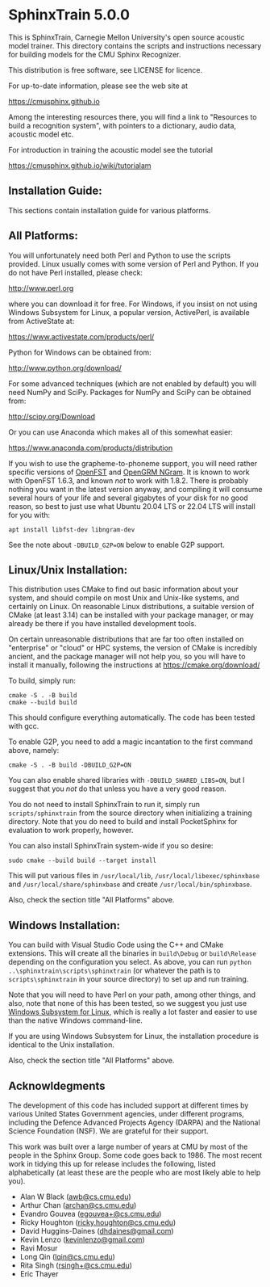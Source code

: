 SphinxTrain 5.0.0
=================

This is SphinxTrain, Carnegie Mellon University's open source acoustic
model trainer. This directory contains the scripts and instructions
necessary for building models for the CMU Sphinx Recognizer.

This distribution is free software, see LICENSE for licence.

For up-to-date information, please see the web site at

   https://cmusphinx.github.io

Among the interesting resources there, you will find a link to
"Resources to build a recognition system", with pointers to a
dictionary, audio data, acoustic model etc.

For introduction in training the acoustic model see the tutorial

https://cmusphinx.github.io/wiki/tutorialam

Installation Guide:
-------------------

This sections contain installation guide for various platforms. 

All Platforms:
--------------

You will unfortunately need both Perl and Python to use the scripts
provided. Linux usually comes with some version of Perl and Python. If
you do not have Perl installed, please check:

http://www.perl.org

where you can download it for free. For Windows, if you insist on not
using Windows Subsystem for Linux, a popular version, ActivePerl, is
available from ActiveState at:

https://www.activestate.com/products/perl/

Python for Windows can be obtained from:

http://www.python.org/download/

For some advanced techniques (which are not enabled by default) you
will need NumPy and SciPy.  Packages for NumPy and SciPy can be
obtained from:

http://scipy.org/Download

Or you can use Anaconda which makes all of this somewhat easier:

https://www.anaconda.com/products/distribution

If you wish to use the grapheme-to-phoneme support, you will need
rather specific versions of
[OpenFST](https://www.openfst.org/twiki/bin/view/FST/WebHome) and
[OpenGRM
NGram](https://www.opengrm.org/twiki/bin/view/GRM/NGramLibrary).  It
is known to work with OpenFST 1.6.3, and known *not* to work with
1.8.2. There is probably nothing you want in the latest version
anyway, and compiling it will consume several hours of your life and
several gigabytes of your disk for no good reason, so best to just use
what Ubuntu 20.04 LTS or 22.04 LTS will install for you with:

    apt install libfst-dev libngram-dev

See the note about `-DBUILD_G2P=ON` below to enable G2P support.

Linux/Unix Installation:
------------------------

This distribution uses CMake to find out basic information about your
system, and should compile on most Unix and Unix-like systems, and
certainly on Linux.  On reasonable Linux distributions, a suitable
version of CMake (at least 3.14) can be installed with your package
manager, or may already be there if you have installed development
tools.

On certain unreasonable distributions that are far too often installed
on "enterprise" or "cloud" or HPC systems, the version of CMake is
incredibly ancient, and the package manager will not help you, so you
will have to install it manually, following the instructions at
https://cmake.org/download/

To build, simply run:

    cmake -S . -B build
    cmake --build build

This should configure everything automatically. The code has been
tested with gcc.

To enable G2P, you need to add a magic incantation to the first
command above, namely:

    cmake -S . -B build -DBUILD_G2P=ON
    
You can also enable shared libraries with `-DBUILD_SHARED_LIBS=ON`,
but I suggest that you *not* do that unless you have a very good
reason.

You do not need to install SphinxTrain to run it, simply run
`scripts/sphinxtrain` from the source directory when initializing a
training directory.  Note that you do need to build and install
PocketSphinx for evaluation to work properly, however.

You can also install SphinxTrain system-wide if you so desire:

    sudo cmake --build build --target install

This will put various files in `/usr/local/lib`,
`/usr/local/libexec/sphinxbase` and `/usr/local/share/sphinxbase` and
create `/usr/local/bin/sphinxbase`.

Also, check the section title "All Platforms" above.

Windows Installation:
---------------------

You can build with Visual Studio Code using the C++ and CMake
extensions.  This will create all the binaries in `build\Debug` or
`build\Release` depending on the configuration you select.  As above,
you can run `python ..\sphinxtrain\scripts\sphinxtrain` (or whatever
the path is to `scripts\sphinxtrain` in your source directory) to set
up and run training.

Note that you will need to have Perl on your path, among other things,
and also, note that none of this has been tested, so we suggest you just
use [Windows Subsystem for
Linux](https://learn.microsoft.com/en-us/windows/wsl/install), which
is really a lot faster and easier to use than the native Windows
command-line.

If you are using Windows Subsystem for Linux, the installation
procedure is identical to the Unix installation.

Also, check the section title "All Platforms" above.

Acknowldegments
---------------

The development of this code has included support at different times
by various United States Government agencies, under different programs,
including the Defence Advanced Projects Agency (DARPA) and the
National Science Foundation (NSF). We are grateful for their support.

This work was built over a large number of years at CMU by most of the
people in the Sphinx Group. Some code goes back to 1986. The most
recent work in tidying this up for release includes the following,
listed alphabetically (at least these are the people who are most
likely able to help you).

- Alan W Black (awb@cs.cmu.edu)
- Arthur Chan (archan@cs.cmu.edu)
- Evandro Gouvea (egouvea+@cs.cmu.edu)
- Ricky Houghton (ricky.houghton@cs.cmu.edu)
- David Huggins-Daines (dhdaines@gmail.com)
- Kevin Lenzo (kevinlenzo@gmail.com)
- Ravi Mosur
- Long Qin (lqin@cs.cmu.edu)
- Rita Singh (rsingh+@cs.cmu.edu)
- Eric Thayer
